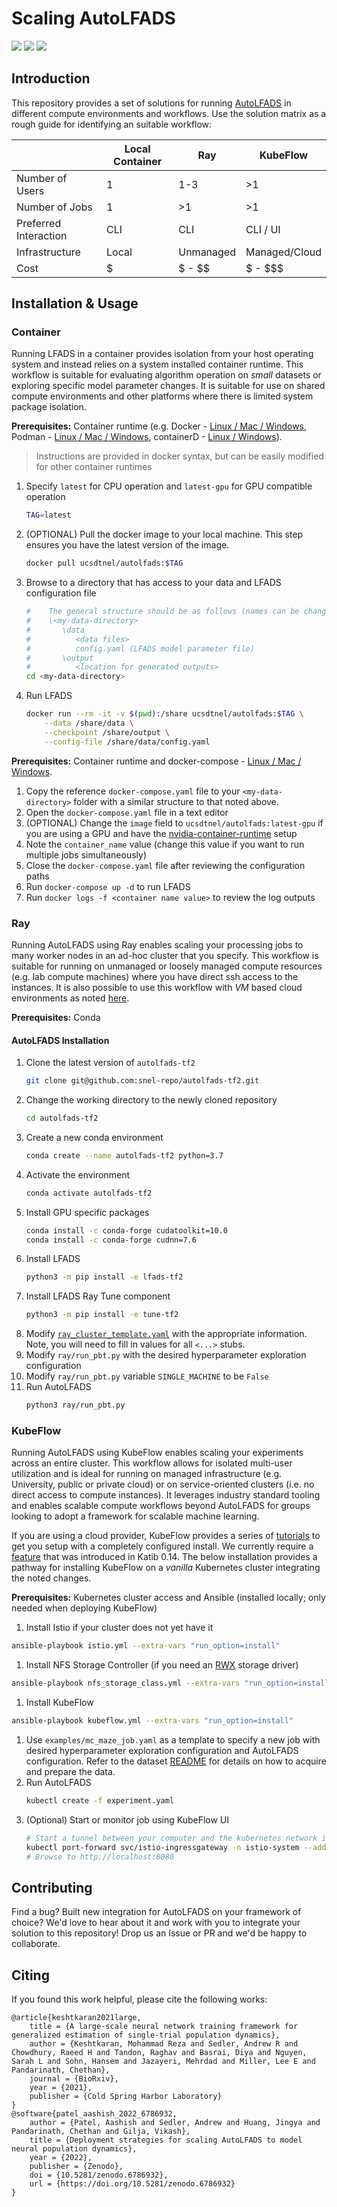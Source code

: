 # Scaling AutoLFADS

[![](https://img.shields.io/badge/autolfads--tf2-e6aae8a-informational)](https://github.com/snel-repo/autolfads-tf2/tree/e6aae8aaa7deba2717d0c950c868b32349741258) [![](https://img.shields.io/badge/Docker-ucsdtnel%2Fautolfads-informational)](https://hub.docker.com/u/ucsdtnel/autolfads) [![](https://img.shields.io/badge/DOI-10.5281/zenodo.6786931-informational)](https://doi.org/10.5281/zenodo.6786931)

## Introduction

This repository provides a set of solutions for running [AutoLFADS](https://github.com/snel-repo/autolfads-tf2/tree/main/lfads-tf2) in different compute environments and workflows. Use the solution matrix as a rough guide for identifying an suitable workflow:

|                                                   | Local Container | Ray       | KubeFlow      |
|---------------------------------------------------|-----------------|-----------|---------------|
| Number of Users                                   | 1               | 1-3       | >1            |
| Number of Jobs                                    | 1               | >1        | >1            |
| Preferred Interaction                             | CLI             | CLI       | CLI / UI      |
| Infrastructure                                    | Local           | Unmanaged | Managed/Cloud |
| Cost                                              | $               | $ - $$    | $ - $$$       |



## Installation & Usage

### Container

Running LFADS in a container provides isolation from your host operating system and instead relies on a system installed container runtime. This workflow is suitable for evaluating algorithm operation on _small_ datasets or exploring specific model parameter changes. It is suitable for use on shared compute environments and other platforms where there is limited system package isolation.

**Prerequisites:** Container runtime (e.g. Docker - [Linux / Mac / Windows](https://docs.docker.com/get-docker/), Podman - [Linux / Mac / Windows](https://github.com/containers/podman/releases), containerD - [Linux / Windows](https://github.com/containerd/containerd/releases)).

> Instructions are provided in docker syntax, but can be easily modified for other container runtimes


1. Specify `latest` for CPU operation and `latest-gpu` for GPU compatible operation
    ```bash
    TAG=latest
    ```
1. (OPTIONAL) Pull the docker image to your local machine. This step ensures you have the latest version of the image.
    ```bash
    docker pull ucsdtnel/autolfads:$TAG
    ```
1. Browse to a directory that has access to your data and LFADS configuration file
    ```bash
    #    The general structure should be as follows (names can be changed, just update the paths in the run parameters)
    #    \<my-data-directory>
    #       \data
    #          <data files>
    #          config.yaml (LFADS model parameter file)
    #       \output
    #          <location for generated outputs>
    cd <my-data-directory>
    ```
1. Run LFADS
    ```bash
    docker run --rm -it -v $(pwd):/share ucsdtnel/autolfads:$TAG \
        --data /share/data \
        --checkpoint /share/output \
        --config-file /share/data/config.yaml
    ```

**Prerequisites:** Container runtime and docker-compose - [Linux / Mac / Windows](https://github.com/docker/compose/releases).

1. Copy the reference `docker-compose.yaml` file to your `<my-data-directory>` folder with a similar structure to that noted above.
1. Open the `docker-compose.yaml` file in a text editor
1. (OPTIONAL) Change the `image` field to `ucsdtnel/autolfads:latest-gpu` if you are using a GPU and have the [nvidia-container-runtime](https://developer.nvidia.com/nvidia-container-runtime) setup
1. Note the `container_name` value (change this value if you want to run multiple jobs simultaneously)
1. Close the `docker-compose.yaml` file after reviewing the configuration paths
1. Run `docker-compose up -d` to run LFADS
1. Run `docker logs -f <container name value>` to review the log outputs


### Ray

Running AutoLFADS using Ray enables scaling your processing jobs to many worker nodes in an ad-hoc cluster that you specify. This workflow is suitable for running on unmanaged or loosely managed compute resources (e.g. lab compute machines) where you have direct ssh access to the instances. It is also possible to use this workflow with *VM* based cloud environments as noted [here](https://snel-repo.github.io/autolfads/create_infra).

**Prerequisites:** Conda

#### AutoLFADS Installation

1. Clone the latest version of `autolfads-tf2`
    ```bash
    git clone git@github.com:snel-repo/autolfads-tf2.git
    ```
1. Change the working directory to the newly cloned repository
    ```bash
    cd autolfads-tf2
    ```
1. Create a new conda environment
    ```bash
    conda create --name autolfads-tf2 python=3.7
    ```
1. Activate the environment
    ```bash
    conda activate autolfads-tf2
    ```
1. Install GPU specific packages
    ```bash
    conda install -c conda-forge cudatoolkit=10.0
    conda install -c conda-forge cudnn=7.6
    ```
1. Install LFADS
    ```bash
    python3 -m pip install -e lfads-tf2
    ```
1. Install LFADS Ray Tune component
    ```bash
    python3 -m pip install -e tune-tf2
    ```
1. Modify [`ray_cluster_template.yaml`](https://github.com/TNEL-UCSD/autolfads-kubeflow/blob/master/ray/ray_cluster_template.yaml) with the appropriate information. Note, you will need to fill in values for all `<...>` stubs.
1. Modify `ray/run_pbt.py` with the desired hyperparameter exploration configuration
1. Modify `ray/run_pbt.py` variable `SINGLE_MACHINE` to be `False`
1. Run AutoLFADS
    ```bash
    python3 ray/run_pbt.py
    ```

### KubeFlow

Running AutoLFADS using KubeFlow enables scaling your experiments across an entire cluster. This workflow allows for isolated multi-user utilization and is ideal for running on managed infrastructure (e.g. University, public or private cloud) or on service-oriented clusters (i.e. no direct access to compute instances). It leverages industry standard tooling and enables scalable compute workflows beyond AutoLFADS for groups looking to adopt a framework for scalable machine learning.

If you are using a cloud provider, KubeFlow provides a series of [tutorials](https://www.kubeflow.org/docs/started/installing-kubeflow/#install-a-packaged-kubeflow-distribution) to get you setup with a completely configured install. We currently require a [feature](https://github.com/kubeflow/katib/pull/1833) that was introduced in Katib 0.14. The below installation provides a pathway for installing KubeFlow on a _vanilla_ Kubernetes cluster integrating the noted changes.

**Prerequisites:** Kubernetes cluster access and Ansible (installed locally; only needed when deploying KubeFlow)

1. Install Istio if your cluster does not yet have it
```bash
ansible-playbook istio.yml --extra-vars "run_option=install"
```
1. Install NFS Storage Controller (if you need an [RWX](https://kubernetes.io/docs/concepts/storage/persistent-volumes/#access-modes) storage driver)
```bash
ansible-playbook nfs_storage_class.yml --extra-vars "run_option=install"
```
1. Install KubeFlow
```bash
ansible-playbook kubeflow.yml --extra-vars "run_option=install"
```
1. Use `examples/mc_maze_job.yaml` as a template to specify a new job with desired hyperparameter exploration configuration and AutoLFADS configuration. Refer to the dataset [README](examples/data/README.md) for details on how to acquire and prepare the data.
1. Run AutoLFADS
    ```bash
    kubectl create -f experiment.yaml
    ```
1. (Optional) Start or monitor job using KubeFlow UI
    ```bash
    # Start a tunnel between your computer and the kubernetes network if you did not add an ingress entry
    kubectl port-forward svc/istio-ingressgateway -n istio-system --address 0.0.0.0 8080:80
    # Browse to http://localhost:8080
    ```

## Contributing

Find a bug? Built new integration for AutoLFADS on your framework of choice? We'd love to hear about it and work with you to integrate your solution to this repository! Drop us an Issue or PR and we'd be happy to collaborate. 


## Citing

If you found this work helpful, please cite the following works:

```
@article{keshtkaran2021large,
    title = {A large-scale neural network training framework for generalized estimation of single-trial population dynamics},
    author = {Keshtkaran, Mohammad Reza and Sedler, Andrew R and Chowdhury, Raeed H and Tandon, Raghav and Basrai, Diya and Nguyen, Sarah L and Sohn, Hansem and Jazayeri, Mehrdad and Miller, Lee E and Pandarinath, Chethan},
    journal = {BioRxiv},
    year = {2021},
    publisher = {Cold Spring Harbor Laboratory}
}
@software{patel_aashish_2022_6786932,
    author = {Patel, Aashish and Sedler, Andrew and Huang, Jingya and Pandarinath, Chethan and Gilja, Vikash},
    title = {Deployment strategies for scaling AutoLFADS to model neural population dynamics},
    year = {2022},
    publisher = {Zenodo},
    doi = {10.5281/zenodo.6786932},
    url = {https://doi.org/10.5281/zenodo.6786932}
}
```
